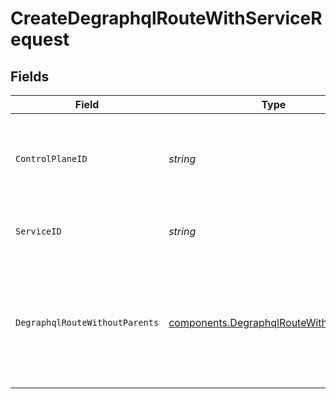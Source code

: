 # CreateDegraphqlRouteWithServiceRequest


## Fields

| Field                                                                                                 | Type                                                                                                  | Required                                                                                              | Description                                                                                           | Example                                                                                               |
| ----------------------------------------------------------------------------------------------------- | ----------------------------------------------------------------------------------------------------- | ----------------------------------------------------------------------------------------------------- | ----------------------------------------------------------------------------------------------------- | ----------------------------------------------------------------------------------------------------- |
| `ControlPlaneID`                                                                                      | *string*                                                                                              | :heavy_check_mark:                                                                                    | The UUID of your control plane. This variable is available in the Konnect manager.                    | 9524ec7d-36d9-465d-a8c5-83a3c9390458                                                                  |
| `ServiceID`                                                                                           | *string*                                                                                              | :heavy_check_mark:                                                                                    | ID of the Service to lookup                                                                           | 7fca84d6-7d37-4a74-a7b0-93e576089a41                                                                  |
| `DegraphqlRouteWithoutParents`                                                                        | [components.DegraphqlRouteWithoutParents](../../models/components/degraphqlroutewithoutparents.md)    | :heavy_check_mark:                                                                                    | Description of new Degraphql_route for creation                                                       | {<br/>"id": "56c4566c-14cc-4132-9011-4139fcbbe50a",<br/>"query": "query{ user { email } }",<br/>"uri": "/users"<br/>} |